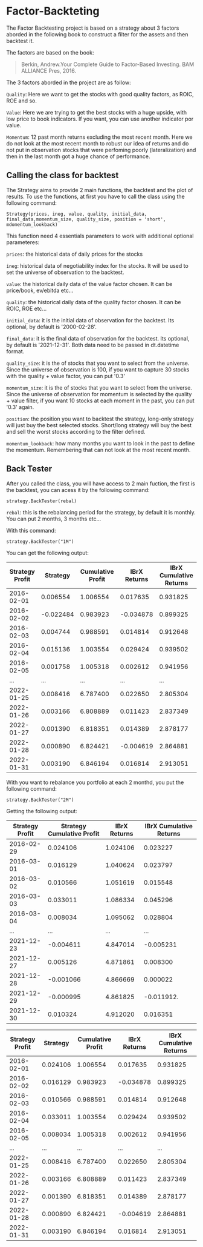 # Factor-Backteting

The Factor Backtesting project is based on a strategy about 3 factors aborded in the following book to construct a filter for the assets and then backtest it.

The factors are based on the book:
> Berkin, Andrew.Your Complete Guide to Factor-Based Investing. BAM ALLIANCE Pres, 2016.

The 3 factors aborded in the project are as follow: 
  
  `Quality`: Here we want to get the stocks with good quality factors, as ROIC, ROE and so.
  
  `Value`: Here we are trying to get the best stocks with a huge upside, with low price to book indicators. If you want, you can use another indicator por value.
  
  `Momentum`: 12 past month returns excluding the most recent month. Here we do not look at the most recent month to robust our idea of returns and do not put in observation stocks that were perfoming poorly (lateralization) and then in the last month got a huge chance of performance.

## Calling the class for backtest

The Strategy aims to provide 2 main functions, the backtest and the plot of results. To use the functions, at first you have to call the class using the following command:

  `Strategy(prices, ineg, value, quality, initial_data, final_data,momentum_size, quality_size, position = 'short', mdomentum_lookback)`
 
 This function need 4 essentials parameters to work with additional optional parameteres:

  `prices`: the historical data of daily prices for the stocks
 
  `ineg`: historical data of negotiability index for the stocks. It will be used to set the universe of observation to the backtest.
  
  `value`: the historical daily data of the value factor chosen. It can be price/book, ev/ebitda etc...
  
  `quality`: the historical daily data of the quality factor chosen. It can be ROIC, ROE etc...
 
  `initial_data`: it is the initial data of observation for the backtest. Its optional, by default is '2000-02-28'.
  
   `final_data`: it is the final data of observation for the backtest. Its optional, by default is '2021-12-31'. Both data need to be passed in dt.datetime format.
   
   `quality_size`: it is the of stocks that you want to select from the universe. Since the universe of observation is 100, if you want to capture 30 stocks with the quality + value factor, you can put '0.3'
   
   `momentum_size`: it is the of stocks that you want to select from the universe. Since the universe of observation for momentum is selected by the quality + value filter, if you want 10 stocks at each moment in the past, you can put '0.3' again. 
   
   `position`: the position you want to backtest the strategy, long-only strategy will just buy the best selected stocks. Short/long strategy will buy the best and sell the worst stocks according to the filter defined.
   
   `momentum_lookback`: how many months you want to look in the past to define the momentum. Remembering that can not look at the most recent month. 
   
## Back Tester

After you called the class, you will have access to 2 main fuction, the first is the backtest, you can acess it by the following command:

   `strategy.BackTester(rebal)`
   
   `rebal`: this is the rebalancing period for the strategy, by default it is monthly. You can put 2 months, 3 months etc...
 
   With this command:
   
   `strategy.BackTester("1M")`
   
   You can get the following output:
   
|Strategy Profit |	Strategy | Cumulative Profit |	IBrX Returns |	IBrX Cumulative Returns |
| -------------  | ------------- | ------------- | ------------- | ------------------------ | 
|2016-02-01 |	0.006554 |	1.006554 |	0.017635 |	0.931825 |
|2016-02-02 |	-0.022484 |	0.983923 |	-0.034878 |	0.899325 | 
|2016-02-03 |	0.004744 |	0.988591 |	0.014814 |	0.912648 |
|2016-02-04 |	0.015136 |	1.003554 |	0.029424 |	0.939502 |
|2016-02-05 |	0.001758 |	1.005318 |	0.002612 |	0.941956 |
|...|	...|	...|	...|	...|
|2022-01-25 |	0.008416 |	6.787400 |	0.022650 |	2.805304 |
|2022-01-26 |	0.003166 |	6.808889 |	0.011423 |	2.837349 |
|2022-01-27 |	0.001390 |	6.818351 |	0.014389 |	2.878177 |
|2022-01-28 |	0.000890 |	6.824421 |	-0.004619 |	2.864881 |
|2022-01-31 |	0.003190 |	6.846194 |	0.016814 |	2.913051 |


  With you want to rebalance you portfolio at each 2 monthd, you put the following command:
  
  `strategy.BackTester("2M")`
  
  Getting the following output:
  
|Strategy Profit |	Strategy Cumulative Profit |	IBrX Returns |	IBrX Cumulative Returns |
| ------------- | ------------- | ------------- | ------------------------ | 
|2016-02-29 |  	0.024106 | 	1.024106 |	0.023227 | 	0.973170 | 
|2016-03-01 | 	0.016129 | 	1.040624 |	0.023797 | 	1.019084 | 
|2016-03-02 | 	0.010566 | 	1.051619 |	0.015548 | 	1.034929 | 
|2016-03-03 | 	0.033011 | 	1.086334 |	0.045296 | 	1.081807 | 
|2016-03-04 | 	0.008034 | 	1.095062 |	0.028804 | 	1.112968 | 
|...|	...|	...|	...|	...|
|2021-12-23 |	-0.004611 |	4.847014 |	-0.005231  |	2.757947 |
|2021-12-27 | 0.005126  |	4.871861 |	0.008300   |	2.780838 |
|2021-12-28 |	-0.001066 |	4.866669 |	0.000022   |	2.780898 |
|2021-12-29 |	-0.000995 |	4.861825 |	-0.011912. |	2.747772 |
|2021-12-30 |	0.010324  |	4.912020 |	0.016351   |	2.792702 |
   
   
|Strategy Profit |	Strategy | Cumulative Profit |	IBrX Returns |	IBrX Cumulative Returns |
| -------------  | ------------- | ------------- | ------------- | ------------------------ | 
|2016-02-01 |	0.024106 |	1.006554 |	0.017635 |	0.931825 |
|2016-02-02 |	0.016129 |	0.983923 |	-0.034878 |	0.899325 | 
|2016-02-03 |	0.010566 |	0.988591 |	0.014814 |	0.912648 |
|2016-02-04 |	0.033011 |	1.003554 |	0.029424 |	0.939502 |
|2016-02-05 |	0.008034 |	1.005318 |	0.002612 |	0.941956 |
|...|	...|	...|	...|	...|
|2022-01-25 |	0.008416 |	6.787400 |	0.022650 |	2.805304 |
|2022-01-26 |	0.003166 |	6.808889 |	0.011423 |	2.837349 |
|2022-01-27 |	0.001390 |	6.818351 |	0.014389 |	2.878177 |
|2022-01-28 |	0.000890 |	6.824421 |	-0.004619 |	2.864881 |
|2022-01-31 |	0.003190 |	6.846194 |	0.016814 |	2.913051 |
   
   
   
